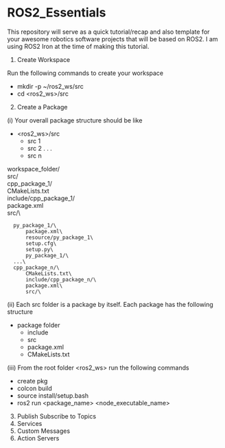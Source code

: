 # ROS2_Essentials


This repository will serve as a quick tutorial/recap and also template for your awesome robotics software projects that will be based on ROS2. I am using ROS2 Iron at the time of making this tutorial.


1. Create Workspace

Run the following commands to create your workspace
- mkdir -p ~/ros2_ws/src
- cd <ros2_ws>/src


2. Create a Package

(i) Your overall package structure should be like
  - <ros2_ws>/src
      - src 1
      - src 2
      .
      .
      .
      - src n

workspace_folder/\
    src/\
      cpp_package_1/\
          CMakeLists.txt\
          include/cpp_package_1/\
          package.xml\
          src/\

      py_package_1/\
          package.xml\
          resource/py_package_1\
          setup.cfg\
          setup.py\
          py_package_1/\
      ...\
      cpp_package_n/\
          CMakeLists.txt\
          include/cpp_package_n/\
          package.xml\
          src/\

(ii) Each src folder is a package by itself. Each package has the following structure
  - package folder
    - include
    - src
    - package.xml
    - CMakeLists.txt


(iii) From the root folder <ros2_ws> run the following commands
- create pkg
- colcon build
- source install/setup.bash
- ros2 run <package_name> <node_executable_name>


3. Publish Subscribe to Topics
4. Services
5. Custom Messages
6. Action Servers
